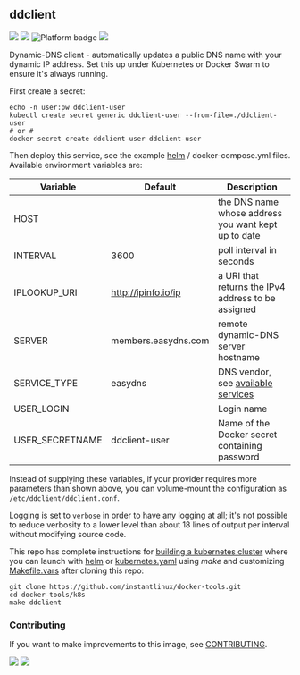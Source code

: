 ## ddclient
[![](https://img.shields.io/docker/v/instantlinux/ddclient?sort=date)](https://hub.docker.com/r/instantlinux/ddclient/tags "Version badge") [![](https://img.shields.io/docker/image-size/instantlinux/ddclient?sort=date)](https://github.com/instantlinux/docker-tools/tree/main/images/ddclient "Image badge") ![](https://img.shields.io/badge/platform-amd64%20arm64%20arm%2Fv6%20arm%2Fv7-blue "Platform badge") [![](https://img.shields.io/badge/dockerfile-latest-blue)](https://gitlab.com/instantlinux/docker-tools/-/blob/main/images/ddclient/Dockerfile "dockerfile")

Dynamic-DNS client - automatically updates a public DNS name with your dynamic IP address. Set this up under Kubernetes or Docker Swarm to ensure it's always running.

First create a secret:

    echo -n user:pw ddclient-user
    kubectl create secret generic ddclient-user --from-file=./ddclient-user
    # or #
    docker secret create ddclient-user ddclient-user

Then deploy this service, see the example [helm](https://github.com/instantlinux/docker-tools/tree/main/images/ddclient/helm) / docker-compose.yml files. Available environment variables are:

| Variable | Default | Description |
| -------- |-------- | ----------- |
| HOST | | the DNS name whose address you want kept up to date |
| INTERVAL | 3600 | poll interval in seconds |
| IPLOOKUP_URI | http://ipinfo.io/ip | a URI that returns the IPv4 address to be assigned |
| SERVER | members.easydns.com | remote dynamic-DNS server hostname|
| SERVICE_TYPE | easydns | DNS vendor, see [available services](https://github.com/ddclient/ddclient/blob/develop/README.md)
| USER_LOGIN | |Login name|
| USER_SECRETNAME | ddclient-user |Name of the Docker secret containing password |

Instead of supplying these variables, if your provider requires more parameters than shown above, you can volume-mount the configuration as `/etc/ddclient/ddclient.conf`.

Logging is set to `verbose` in order to have any logging at all; it's not possible to reduce verbosity to a lower level than about 18 lines of output per interval without modifying source code.

This repo has complete instructions for
[building a kubernetes cluster](https://github.com/instantlinux/docker-tools/blob/main/k8s/README.md) where you can launch with [helm](https://github.com/instantlinux/docker-tools/tree/main/images/ddclient/helm) or [kubernetes.yaml](https://github.com/instantlinux/docker-tools/blob/main/images/ddclient/kubernetes.yaml) using _make_ and customizing [Makefile.vars](https://github.com/instantlinux/docker-tools/blob/main/k8s/Makefile.vars) after cloning this repo:
~~~
git clone https://github.com/instantlinux/docker-tools.git
cd docker-tools/k8s
make ddclient
~~~

### Contributing

If you want to make improvements to this image, see [CONTRIBUTING](https://github.com/instantlinux/docker-tools/blob/main/CONTRIBUTING.md).

[![](https://img.shields.io/badge/license-GPL--2.0-red.svg)](https://choosealicense.com/licenses/gpl-2.0/ "License badge") [![](https://img.shields.io/badge/code-ddclient%2Fddclient-blue.svg)](https://github.com/ddclient/ddclient "Code repo")
